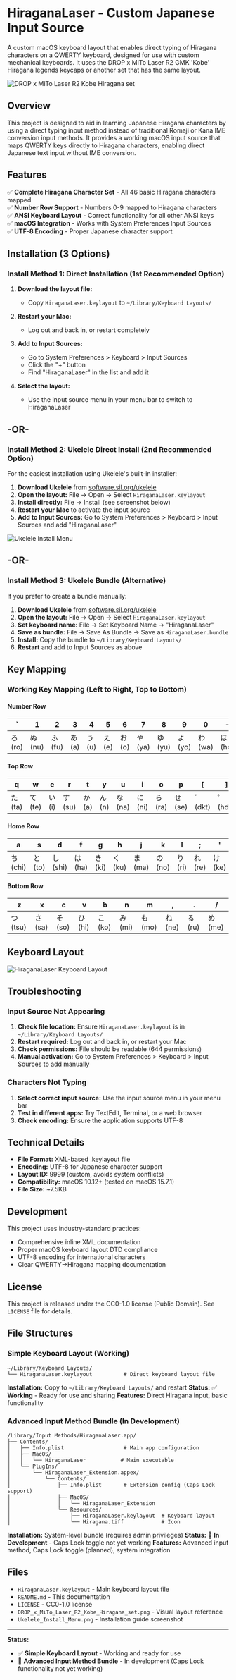 # HiraganaLaser - Custom Japanese Input Source

A custom macOS keyboard layout that enables direct typing of Hiragana characters on a QWERTY keyboard, designed for use with custom mechanical keyboards. It uses the DROP x MiTo Laser R2 GMK 'Kobe' Hiragana legends keycaps or another set that has the same layout.

![DROP x MiTo Laser R2 Kobe Hiragana set](DROP_x_MiTo_Laser_R2_Kobe_Hiragana_set.png)

## Overview

This project is designed to aid in learning Japanese Hiragana characters by using a direct typing input method instead of traditional Romaji or Kana IME conversion input methods. It provides a working macOS input source that maps QWERTY keys directly to Hiragana characters, enabling direct Japanese text input without IME conversion.

## Features

✅ **Complete Hiragana Character Set** - All 46 basic Hiragana characters mapped  
✅ **Number Row Support** - Numbers 0-9 mapped to Hiragana characters  
✅ **ANSI Keyboard Layout** - Correct functionality for all other ANSI keys  
✅ **macOS Integration** - Works with System Preferences Input Sources  
✅ **UTF-8 Encoding** - Proper Japanese character support  

## Installation (3 Options)

### **Install Method 1: Direct Installation (1st Recommended Option)**

1. **Download the layout file:**
   - Copy `HiraganaLaser.keylayout` to `~/Library/Keyboard Layouts/`

2. **Restart your Mac:**
   - Log out and back in, or restart completely

3. **Add to Input Sources:**
   - Go to System Preferences > Keyboard > Input Sources
   - Click the "+" button
   - Find "HiraganaLaser" in the list and add it

4. **Select the layout:**
   - Use the input source menu in your menu bar to switch to HiraganaLaser

## **-OR-**

### **Install Method 2: Ukelele Direct Install (2nd Recommended Option)**

For the easiest installation using Ukelele's built-in installer:

1. **Download Ukelele** from [software.sil.org/ukelele](https://software.sil.org/ukelele/)
2. **Open the layout:** File → Open → Select `HiraganaLaser.keylayout`
3. **Install directly:** File → Install (see screenshot below)
4. **Restart your Mac** to activate the input source
5. **Add to Input Sources:** Go to System Preferences > Keyboard > Input Sources and add "HiraganaLaser"

![Ukelele Install Menu](Ukelele_Install_Menu.png)

## **-OR-**

### **Install Method 3: Ukelele Bundle (Alternative)**

If you prefer to create a bundle manually:

1. **Download Ukelele** from [software.sil.org/ukelele](https://software.sil.org/ukelele/)
2. **Open the layout:** File → Open → Select `HiraganaLaser.keylayout`
3. **Set keyboard name:** File → Set Keyboard Name → "HiraganaLaser"
4. **Save as bundle:** File → Save As Bundle → Save as `HiraganaLaser.bundle`
5. **Install:** Copy the bundle to `~/Library/Keyboard Layouts/`
6. **Restart** and add to Input Sources as above

## Key Mapping

### **Working Key Mapping (Left to Right, Top to Bottom)**

#### **Number Row**
|    `    |    1    |    2   |    3   |   4   |   5    |    6   |    7   |    8    |    9    |    0   |    -    |    =    |
|---------|---------|--------|--------|-------|--------|--------|--------|---------|---------|--------|---------|---------|
| ろ (ro) | ぬ (nu) | ふ (fu) | あ (a) | う (u) | え (e) | お (o) | や (ya) | ゆ (yu) | よ (yo) | わ (wa) | ほ (ho) | へ (he) |

#### **Top Row**
|    q    |    w    |   e    |    r   |   t   |   y    |    u    |    i   |    o    |    p    |    [   |    ]     |    \    |
|---------|---------|--------|--------|-------|--------|---------|--------|---------|---------|--------|----------|---------|
| た (ta) | て (te) | い (i)  | す (su)| か (a) | ん (n) | な (na) | に (ni) | ら (ra) | せ (se) | ゛(dkt) | ゜ (hdk) | む (mu) |



#### **Home Row**
|    a     |    s    |    d    |    f    |    g   |    h    |     j   |    k   |    l    |    ;    |    '   |
|----------|---------|---------|---------|--------|---------|---------|--------|---------|---------|--------|
| ち (chi) | と (to) | し (shi) | は (ha) | き (ki) | く (ku) | ま (ma) | の (no) | り (ri) | れ (re) | け (ke) |


#### **Bottom Row**
|     z    |    x    |   c    |     v   |    b   |    n    |    m    |    ,   |    .    |    /    |
|----------|---------|--------|---------|--------|---------|---------|--------|---------|---------|
| つ (tsu) | さ (sa) | そ (so) | ひ (hi) | こ (ko) | み (mi) | も (mo) | ね (ne) | る (ru) | め (me) |

## Keyboard Layout

![HiraganaLaser Keyboard Layout](hiragana_laser_keymap.png)

## Troubleshooting

### **Input Source Not Appearing**
1. **Check file location:** Ensure `HiraganaLaser.keylayout` is in `~/Library/Keyboard Layouts/`
2. **Restart required:** Log out and back in, or restart your Mac
3. **Check permissions:** File should be readable (644 permissions)
4. **Manual activation:** Go to System Preferences > Keyboard > Input Sources to add manually

### **Characters Not Typing**
1. **Select correct input source:** Use the input source menu in your menu bar
2. **Test in different apps:** Try TextEdit, Terminal, or a web browser
3. **Check encoding:** Ensure the application supports UTF-8

## Technical Details

- **File Format:** XML-based .keylayout file
- **Encoding:** UTF-8 for Japanese character support
- **Layout ID:** 9999 (custom, avoids system conflicts)
- **Compatibility:** macOS 10.12+ (tested on macOS 15.7.1)
- **File Size:** ~7.5KB

## Development

This project uses industry-standard practices:
- Comprehensive inline XML documentation
- Proper macOS keyboard layout DTD compliance
- UTF-8 encoding for international characters
- Clear QWERTY→Hiragana mapping documentation

## License

This project is released under the CC0-1.0 license (Public Domain). See `LICENSE` file for details.

## File Structures

### **Simple Keyboard Layout (Working)**
```
~/Library/Keyboard Layouts/
└── HiraganaLaser.keylayout          # Direct keyboard layout file
```

**Installation:** Copy to `~/Library/Keyboard Layouts/` and restart
**Status:** ✅ **Working** - Ready for use and sharing
**Features:** Direct Hiragana input, basic functionality

### **Advanced Input Method Bundle (In Development)**
```
/Library/Input Methods/HiraganaLaser.app/
├── Contents/
│   ├── Info.plist                   # Main app configuration
│   ├── MacOS/
│   │   └── HiraganaLaser           # Main executable
│   └── PlugIns/
│       └── HiraganaLaser_Extension.appex/
│           └── Contents/
│               ├── Info.plist       # Extension config (Caps Lock support)
│               ├── MacOS/
│               │   └── HiraganaLaser_Extension
│               └── Resources/
│                   ├── HiraganaLaser.keylayout  # Keyboard layout
│                   └── Hiragana.tiff            # Icon
```

**Installation:** System-level bundle (requires admin privileges)
**Status:** 🔄 **In Development** - Caps Lock toggle not yet working
**Features:** Advanced input method, Caps Lock toggle (planned), system integration

## Files

- `HiraganaLaser.keylayout` - Main keyboard layout file
- `README.md` - This documentation
- `LICENSE` - CC0-1.0 license
- `DROP_x_MiTo_Laser_R2_Kobe_Hiragana_set.png` - Visual layout reference
- `Ukelele_Install_Menu.png` - Installation guide screenshot

---

**Status:** 
- ✅ **Simple Keyboard Layout** - Working and ready for use
- 🔄 **Advanced Input Method Bundle** - In development (Caps Lock functionality not yet working)